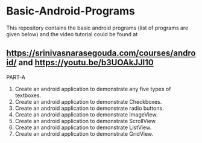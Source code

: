 # Basic-Android-Programs
This repository contains the basic android programs (list of programs are given below) and the video tutorial could be found at 
## https://srinivasnarasegouda.com/courses/android/ and https://youtu.be/b3UOAkJJl10 
PART-A
1. Create an android application to demonstrate any five types of textboxes.
2. Create an android application to demonstrate Checkboxes.
3. Create an android application to demonstrate radio buttons.
4. Create an android application to demonstrate ImageView.
5. Create an android application to demonstrate ScrollView.
6. Create an android application to demonstrate ListView.
7. Create an android application to demonstrate GridView.
